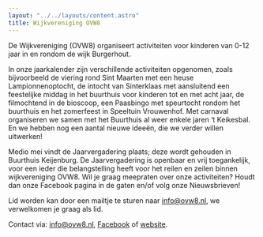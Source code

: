 ```yaml
---
layout: "../../layouts/content.astro"
title: Wijkvereniging OVW8
---
```


De Wijkvereniging (OVW8) organiseert activiteiten voor kinderen van 0-12 jaar in en rondom de wijk Burgerhout.

In onze jaarkalender zijn verschillende activiteiten opgenomen, zoals bijvoorbeeld de viering rond Sint Maarten met een heuse Lampionnenoptocht,
de intocht van Sinterklaas met aansluitend een feestelijke middag in het buurthuis voor kinderen tot en met acht jaar,
de filmochtend in de bioscoop, een Paasbingo met speurtocht rondom het buurthuis
en het zomerfeest in Speeltuin Vrouwenhof.
Met carnaval organiseren we samen met het Buurthuis al weer enkele jaren ‘t Keikesbal.
En we hebben nog een aantal nieuwe ideeën, die we verder willen uitwerken!

Medio mei vindt de Jaarvergadering plaats; deze wordt gehouden in Buurthuis Keijenburg.
De Jaarvergadering is openbaar en vrij toegankelijk, voor een ieder die belangstelling heeft voor het reilen en zeilen binnen wijkvereniging OVW8.
Wil je graag meepraten over onze activiteiten?
Houdt dan onze Facebook pagina in de gaten en/of volg onze Nieuwsbrieven!

Lid worden kan door een mailtje te sturen naar [info@ovw8.nl](mailto:info@ovw8.nl), we verwelkomen je graag als lid.

Contact via: [info@ovw8.nl](mailto:info@ovw8.nl), [Facebook](https://www.facebook.com/ovw8rsd/) of [website](https://ovw8.nl/).
